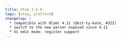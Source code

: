 ```yaml
---
title: Utop 2.6.0
tags: [utop, platform]
changelog: |
  * compatible with OCaml 4.11 (@kit-ty-kate, #322)
  * switch to the new parser exposed since 4.11
  * Vi edit mode: register support
---
```


